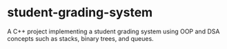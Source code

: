# student-grading-system
A C++ project implementing a student grading system using OOP and DSA concepts such as stacks, binary trees, and queues.
